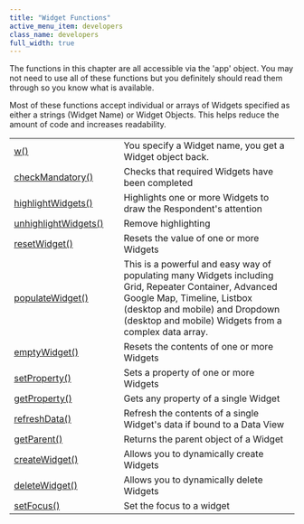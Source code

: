 ```yaml
---
title: "Widget Functions"
active_menu_item: developers
class_name: developers
full_width: true
---
```



The functions in this chapter are all accessible via the 'app' object. You may not need to use all of these functions but you definitely should read them through so you know what is available.

Most of these functions accept individual or arrays of Widgets specified as either a strings (Widget Name) or Widget Objects. This helps reduce the amount of code and increases readability.

<table>
<tr>
<td width="149">
  <a href="/developers/documentation/scripting-apis/client-api/widget-functions/w">w()</a>

</td>
<td width="12">
</td>
<td width="719">
You specify a Widget name, you get a Widget object back.

</td>
</tr>
<tr>
<td width="149">
  <a href="/developers/documentation/scripting-apis/client-api/widget-functions/checkmandatory">checkMandatory()</a>

</td>
<td width="12">
</td>
<td width="719">
Checks that required Widgets have been completed

</td>
</tr>
<tr>
<td width="149">
  <a href="/developers/documentation/scripting-apis/client-api/widget-functions/highlightwidgets">highlightWidgets()</a>

</td>
<td width="12">
</td>
<td width="719">
Highlights one or more Widgets to draw the Respondent's attention

</td>
</tr>
<tr>
<td width="149">
  <a href="/developers/documentation/scripting-apis/client-api/widget-functions/unhighlightwidgets">unhighlightWidgets()</a>

</td>
<td width="12">
</td>
<td width="719">
Remove highlighting

</td>
</tr>
<tr>
<td width="149">
  <a href="/developers/documentation/scripting-apis/client-api/widget-functions/resetwidget">resetWidget()</a>

</td>
<td width="12">
</td>
<td width="719">
Resets the value of one or more Widgets

</td>
</tr>
<tr>
<td width="149">
  <a href="/developers/documentation/scripting-apis/client-api/widget-data-state-manipulation/populatewidget/">populateWidget()</a>

</td>
<td width="12">
</td>
<td width="719">
This is a powerful and easy way of populating many Widgets including Grid, Repeater Container, Advanced Google Map, Timeline, Listbox (desktop and mobile) and Dropdown (desktop and mobile) Widgets from a complex data array.

</td>
</tr>
<tr>
<td width="149">
  <a href="/developers/documentation/scripting-apis/client-api/widget-functions/emptywidget">emptyWidget()</a>

</td>
<td width="12">
</td>
<td width="719">
Resets the contents of one or more Widgets

</td>
</tr>
<tr>
<td width="149">
  <a href="/developers/documentation/scripting-apis/client-api/widget-functions/setproperty">setProperty()</a>

</td>
<td width="12">
</td>
<td width="719">
Sets a property of one or more Widgets

</td>
</tr>
<tr>
<td width="149">
  <a href="/developers/documentation/scripting-apis/client-api/widget-functions/getproperty">getProperty()</a>

</td>
<td width="12">
</td>
<td width="719">
Gets any property of a single Widget

</td>
</tr>
<tr>
<td width="149">
  <a href="/developers/documentation/scripting-apis/client-api/widget-functions/refreshdata">refreshData()</a>

</td>
<td width="12">
</td>
<td width="719">
Refresh the contents of a single Widget's data if bound to a Data View

</td>
</tr>
<tr>
<td width="149">
  <a href="/developers/documentation/scripting-apis/client-api/widget-functions/getparentwidget">getParent()</a>

</td>
<td width="12">
</td>
<td width="719">
Returns the parent object of a Widget

</td>
</tr>
<tr>
<td width="149">
  <a href="/developers/documentation/scripting-apis/client-api/widget-functions/createwidget">createWidget()</a>

</td>
<td width="12">
</td>
<td width="719">
Allows you to dynamically create Widgets

</td>
</tr>
<tr>
<td width="149">
  <a href="/developers/documentation/scripting-apis/client-api/widget-functions/deletewidget">deleteWidget()</a>

</td>
<td width="12">
</td>
<td width="719">
Allows you to dynamically delete Widgets

</td>
</tr>
<tr>
<td width="149">
  <a href="/developers/documentation/scripting-apis/client-api/widget-functions/setfocus">setFocus()</a>

</td>
<td width="12">
</td>
<td width="719">
Set the focus to a widget

</td>
</tr>
</table>

